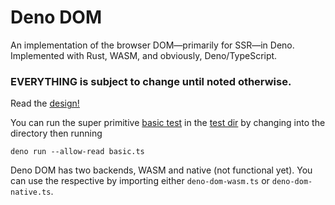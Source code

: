 # Deno DOM

An implementation of the browser DOM—primarily for SSR—in Deno. Implemented with
Rust, WASM, and obviously, Deno/TypeScript.

### EVERYTHING is subject to change until noted otherwise.

Read the [design!](./design.md)

You can run the super primitive [basic test](./test/basic.ts) in the [test dir](./test/) by changing into the directory then running
```
deno run --allow-read basic.ts
```

Deno DOM has two backends, WASM and native (not functional yet). You can use the
respective by importing either `deno-dom-wasm.ts` or `deno-dom-native.ts`.

